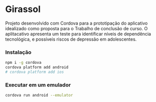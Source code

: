 # Girassol

Projeto desenvolvido com Cordova para a prototipação do aplicativo idealizado como proposta para o Trabalho de conclusão de curso.
O aplitacativo apresenta um teste para identificar níveis de dependência tecnológica, e possíveis riscos de depressão em adolescentes.

### Instalação
```bash
npm i -g cordova
cordova platform add android
# cordova platform add ios
```

### Executar em um emulador
```bash
cordova run android --emulator
```

